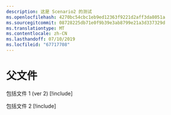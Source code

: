 ```yaml
---
description: 这是 Scenario2 的测试
ms.openlocfilehash: 4270bc54cbc1eb9ed12363f9221d2aff3da8051a
ms.sourcegitcommit: 08728225db71e0f9b39e3ab8799e21a3d337329d
ms.translationtype: MT
ms.contentlocale: zh-CN
ms.lasthandoff: 07/10/2019
ms.locfileid: "67717708"
---
```

# <a name="parent-file"></a>父文件

包括文件 1 (ver 2) [!include[](includes/S2-includeFile1.md)]

包括文件 2 [!include[](includes/S2-includeFile2.md)]
